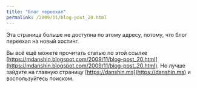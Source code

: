 ```yaml
---
title: "Блог переехал"
permalink: /2009/11/blog-post_20.html
---
```

Эта страница больше не доступна по этому адресу, потому, что блог переехал на новый хостинг.

Вы всё ещё можете прочитать статью по этой ссылке [https://mdanshin.blogspot.com/2009/11/blog-post_20.html](https://mdanshin.blogspot.com/2009/11/blog-post_20.html). Но лучше зайдите на главную страницу [https://danshin.ms](https://danshin.ms) и воспользуйтесь поиском.
